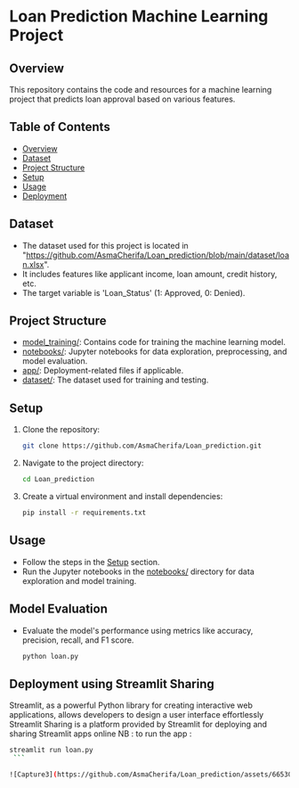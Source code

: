 # Loan Prediction Machine Learning Project

## Overview

This repository contains the code and resources for a machine learning project that predicts loan approval based on various features.

## Table of Contents

- [Overview](#overview)
- [Dataset](#dataset)
- [Project Structure](#project-structure)
- [Setup](#setup)
- [Usage](#usage)
- [Deployment](#deployment)


## Dataset

- The dataset used for this project is located in "https://github.com/AsmaCherifa/Loan_prediction/blob/main/dataset/loan.xlsx". 
- It includes features like applicant income, loan amount, credit history, etc.
- The target variable is 'Loan_Status' (1: Approved, 0: Denied).

## Project Structure

- [model_training/](model_training/): Contains code for training the machine learning model.
- [notebooks/](notebooks/): Jupyter notebooks for data exploration, preprocessing, and model evaluation.
- [app/](app/): Deployment-related files if applicable.
- [dataset/](dataset/): The dataset used for training and testing.

## Setup

1. Clone the repository:

    ```bash
    git clone https://github.com/AsmaCherifa/Loan_prediction.git
    ```

2. Navigate to the project directory:

    ```bash
    cd Loan_prediction
    ```

3. Create a virtual environment and install dependencies:

    ```bash
    pip install -r requirements.txt
    ```

## Usage

- Follow the steps in the [Setup](#setup) section.
- Run the Jupyter notebooks in the [notebooks/](notebooks/) directory for data exploration and model training.

## Model Evaluation

- Evaluate the model's performance using metrics like accuracy, precision, recall, and F1 score.
  
    ```bash
    python loan.py
    ```


## Deployment using Streamlit Sharing
Streamlit, as a powerful Python library for creating interactive web applications, allows developers to design a user interface effortlessly
Streamlit Sharing is a platform provided by Streamlit for deploying and sharing Streamlit apps online
 NB : to run the app : 
   ```bash
   streamlit run loan.py
    ```

![Capture3](https://github.com/AsmaCherifa/Loan_prediction/assets/66530514/3118c672-8be9-4968-b0cf-2128e76978ca)
